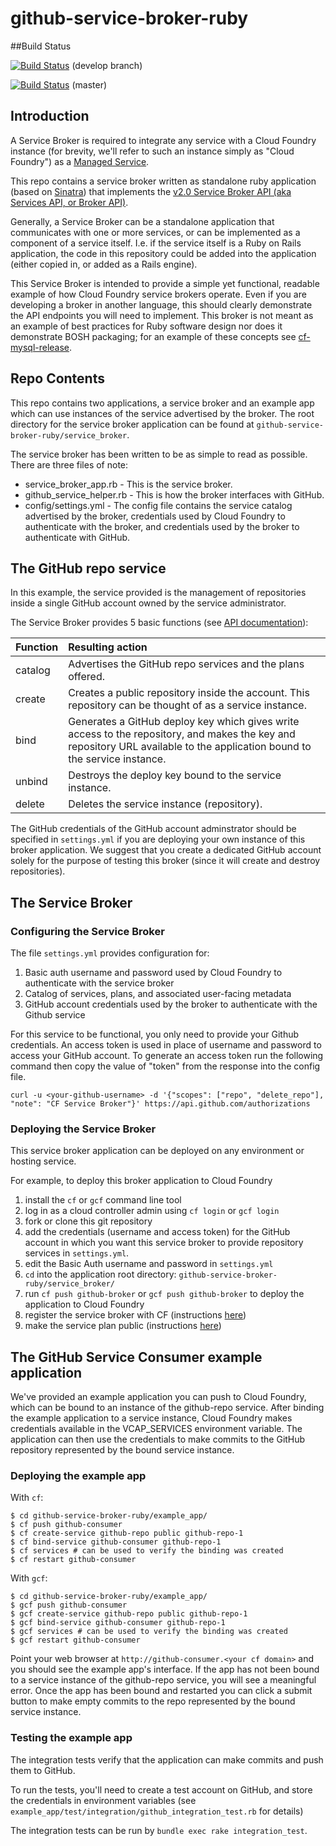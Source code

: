 github-service-broker-ruby
==========================

##Build Status

[![Build Status](https://travis-ci.org/cloudfoundry-samples/github-service-broker-ruby.png?branch=develop)](https://travis-ci.org/cloudfoundry-samples/github-service-broker-ruby) (develop branch)

[![Build Status](https://travis-ci.org/cloudfoundry-samples/github-service-broker-ruby.png?branch=master)](https://travis-ci.org/cloudfoundry-samples/github-service-broker-ruby) (master)


## Introduction

A Service Broker is required to integrate any service with a Cloud Foundry instance (for brevity, we'll refer to such an instance simply as "Cloud Foundry") as a [Managed Service](http://docs.cloudfoundry.org/services/).

This repo contains a service broker written as standalone ruby application (based on [Sinatra](https://github.com/sinatra/sinatra)) that implements the [v2.0 Service Broker API (aka Services API, or Broker API)](http://docs.cloudfoundry.org/services/api.html).

Generally, a Service Broker can be a standalone application that communicates with one or more services, or can be implemented as a component of a service itself. I.e. if the service itself is a Ruby on Rails application, the code in this repository could be added into the application (either copied in, or added as a Rails engine).

This Service Broker is intended to provide a simple yet functional, readable example of how Cloud Foundry service brokers operate. Even if you are developing a broker in another language, this should clearly demonstrate the API endpoints you will need to implement. This broker is not meant as an example of best practices for Ruby software design nor does it demonstrate BOSH packaging; for an example of these concepts see [cf-mysql-release](https://github.com/cloudfoundry/cf-mysql-release). 

## Repo Contents

This repo contains two applications, a service broker and an example app which can use instances of the service advertised by the broker. The root directory for the service broker application can be found at `github-service-broker-ruby/service_broker`.

The service broker has been written to be as simple to read as possible. There are three files of note:

* service_broker_app.rb - This is the service broker.
* github_service_helper.rb - This is how the broker interfaces with GitHub.
* config/settings.yml - The config file contains the service catalog advertised by the broker, credentials used by Cloud Foundry to authenticate with the broker, and credentials used by the broker to authenticate with GitHub. 

## The GitHub repo service

In this example, the service provided is the management of repositories inside a single GitHub account owned by the service administrator.

The Service Broker provides 5 basic functions (see [API documentation](http://docs.cloudfoundry.org/services/api.html)):

Function | Resulting action |
-------- | :--------------- |
catalog | Advertises the GitHub repo services and the plans offered.
create | Creates a public repository inside the account. This repository can be thought of as a service instance.
bind | Generates a GitHub deploy key which gives write access to the repository, and makes the key and repository URL available to the application bound to the service instance.
unbind | Destroys the deploy key bound to the service instance.
delete | Deletes the service instance (repository).

The GitHub credentials of the GitHub account adminstrator should be specified in `settings.yml` if you are deploying your own instance of this broker application. We suggest that you create a dedicated GitHub account solely for the purpose of testing this broker (since it will create and destroy repositories).


## The Service Broker

### Configuring the Service Broker

The file `settings.yml` provides configuration for:

1. Basic auth username and password used by Cloud Foundry to authenticate with the service broker
2. Catalog of services, plans, and associated user-facing metadata
3. GitHub account credentials used by the broker to authenticate with the Github service

For this service to be functional, you only need to provide your Github credentials. An access token is used in place of username and password to access your GitHub account. To generate an access token run the following command then copy the value of "token" from the response into the config file.
```
curl -u <your-github-username> -d '{"scopes": ["repo", "delete_repo"], "note": "CF Service Broker"}' https://api.github.com/authorizations
```

### Deploying the Service Broker

This service broker application can be deployed on any environment or hosting service.

For example, to deploy this broker application to Cloud Foundry

1. install the `cf` or `gcf` command line tool
2. log in as a cloud controller admin using `cf login` or `gcf login`
3. fork or clone this git repository
4. add the credentials (username and access token) for the GitHub account in which you want this service broker to provide repository services in `settings.yml`.
5. edit the Basic Auth username and password in `settings.yml`
6. `cd` into the application root directory: `github-service-broker-ruby/service_broker/`
7. run `cf push github-broker` or `gcf push github-broker` to deploy the application to Cloud Foundry
8. register the service broker with CF (instructions [here](http://docs.cloudfoundry.org/services/managing-service-brokers.html#add-broker))
9. make the service plan public (instructions [here](http://docs.cloudfoundry.org/services/access-control.html#enable-access))


## The GitHub Service Consumer example application

We've provided an example application you can push to Cloud Foundry, which can be bound to an instance of the github-repo service. After binding the example application to a service instance, Cloud Foundry makes credentials available in the VCAP_SERVICES environment variable. The application can then use the credentials to make commits to the GitHub repository represented by the bound service instance.

### Deploying the example app


With `cf`:

```
$ cd github-service-broker-ruby/example_app/
$ cf push github-consumer
$ cf create-service github-repo public github-repo-1
$ cf bind-service github-consumer github-repo-1
$ cf services # can be used to verify the binding was created
$ cf restart github-consumer
```

With `gcf`:

```
$ cd github-service-broker-ruby/example_app/
$ gcf push github-consumer
$ gcf create-service github-repo public github-repo-1
$ gcf bind-service github-consumer github-repo-1
$ gcf services # can be used to verify the binding was created
$ gcf restart github-consumer
```

Point your web browser at `http://github-consumer.<your cf domain>` and you should see the example app's interface. If the app has not been bound to a service instance of the github-repo service, you will see a meaningful error. Once the app has been bound and restarted you can click a submit button to make empty commits to the repo represented by the bound service instance.

### Testing the example app

The integration tests verify that the application can make commits and push them to GitHub.

To run the tests, you'll need to create a test account on GitHub, and store the credentials in environment variables (see `example_app/test/integration/github_integration_test.rb` for details)

The integration tests can be run by `bundle exec rake integration_test`.

